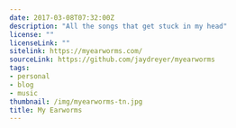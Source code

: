 ```yaml
---
date: 2017-03-08T07:32:00Z
description: "All the songs that get stuck in my head"
license: ""
licenseLink: ""
sitelink: https://myearworms.com/
sourceLink: https://github.com/jaydreyer/myearworms
tags:
- personal
- blog
- music
thumbnail: /img/myearworms-tn.jpg
title: My Earworms
---
```

